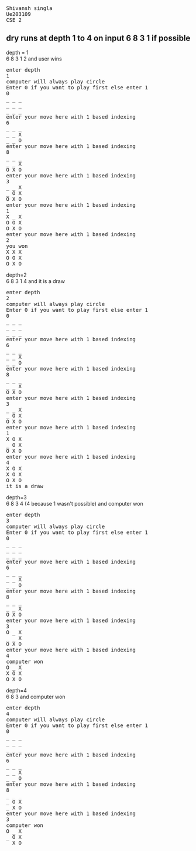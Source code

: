 <pre>
Shivansh singla
Ue203109
CSE 2
</pre>

## dry runs at depth 1 to 4 on input 6 8 3 1 if possible
depth = 1<br>
6 8 3 1 2 and user wins
<pre>
enter depth
1
computer will always play circle
Enter 0 if you want to play first else enter 1
0
_ _ _ 
_ _ _ 
_ _ _ 
enter your move here with 1 based indexing
6
_ _ _ 
_ _ X 
_ _ O 
enter your move here with 1 based indexing
8
_ _ _ 
_ _ X 
O X O 
enter your move here with 1 based indexing
3
_ _ X 
_ O X 
O X O 
enter your move here with 1 based indexing
1
X _ X 
O O X 
O X O 
enter your move here with 1 based indexing
2
you won
X X X 
O O X 
O X O 
</pre>
depth=2<br>
6 8 3 1 4 and it is a draw
<pre>
enter depth
2
computer will always play circle
Enter 0 if you want to play first else enter 1
0
_ _ _ 
_ _ _ 
_ _ _ 
enter your move here with 1 based indexing
6
_ _ _ 
_ _ X 
_ _ O 
enter your move here with 1 based indexing
8
_ _ _ 
_ _ X 
O X O 
enter your move here with 1 based indexing
3
_ _ X 
_ O X 
O X O 
enter your move here with 1 based indexing
1
X O X 
_ O X 
O X O 
enter your move here with 1 based indexing
4
X O X 
X O X 
O X O 
it is a draw
</pre>
depth=3<br>
6 8 3 4 (4 because 1 wasn't possible) and computer won
<pre>
enter depth
3
computer will always play circle
Enter 0 if you want to play first else enter 1
0
_ _ _ 
_ _ _ 
_ _ _ 
enter your move here with 1 based indexing
6
_ _ _ 
_ _ X 
_ _ O 
enter your move here with 1 based indexing
8
_ _ _ 
_ _ X 
O X O 
enter your move here with 1 based indexing
3
O _ X 
_ _ X 
O X O 
enter your move here with 1 based indexing
4
computer won
O _ X 
X O X 
O X O 
</pre>
depth=4<br>
6 8 3 and computer won
<pre>
enter depth
4
computer will always play circle
Enter 0 if you want to play first else enter 1
0
_ _ _ 
_ _ _ 
_ _ _ 
enter your move here with 1 based indexing
6
_ _ _ 
_ _ X 
_ _ O 
enter your move here with 1 based indexing
8
_ _ _ 
_ O X 
_ X O 
enter your move here with 1 based indexing
3
computer won
O _ X 
_ O X 
_ X O 
</pre>


